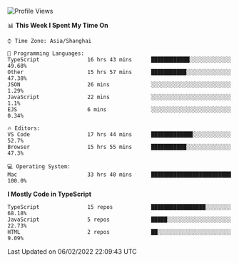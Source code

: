 <!--START_SECTION:waka-->
![Profile Views](http://img.shields.io/badge/Profile%20Views-3-blue)

📊 **This Week I Spent My Time On** 

```text
⌚︎ Time Zone: Asia/Shanghai

💬 Programming Languages: 
TypeScript               16 hrs 43 mins      ████████████░░░░░░░░░░░░░   49.68% 
Other                    15 hrs 57 mins      ███████████░░░░░░░░░░░░░░   47.38% 
JSON                     26 mins             ░░░░░░░░░░░░░░░░░░░░░░░░░   1.29% 
JavaScript               22 mins             ░░░░░░░░░░░░░░░░░░░░░░░░░   1.1% 
EJS                      6 mins              ░░░░░░░░░░░░░░░░░░░░░░░░░   0.34%

🔥 Editors: 
VS Code                  17 hrs 44 mins      █████████████░░░░░░░░░░░░   52.7% 
Browser                  15 hrs 55 mins      ███████████░░░░░░░░░░░░░░   47.3%

💻 Operating System: 
Mac                      33 hrs 40 mins      █████████████████████████   100.0%

```

**I Mostly Code in TypeScript** 

```text
TypeScript               15 repos            █████████████████░░░░░░░░   68.18% 
JavaScript               5 repos             █████░░░░░░░░░░░░░░░░░░░░   22.73% 
HTML                     2 repos             ██░░░░░░░░░░░░░░░░░░░░░░░   9.09%

```



 Last Updated on 06/02/2022 22:09:43 UTC
<!--END_SECTION:waka-->
